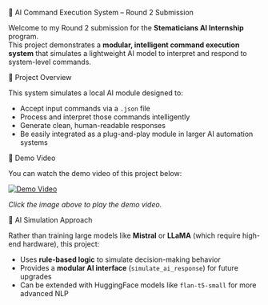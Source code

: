 🚀 AI Command Execution System – Round 2 Submission

Welcome to my Round 2 submission for the **Stematicians AI Internship** program.  
This project demonstrates a **modular, intelligent command execution system** that simulates a lightweight AI model to interpret and respond to system-level commands.

📌 Project Overview

This system simulates a local AI module designed to:
- Accept input commands via a `.json` file
- Process and interpret those commands intelligently
- Generate clean, human-readable responses
- Be easily integrated as a plug-and-play module in larger AI automation systems

 📌 Demo Video

You can watch the demo video of this project below:

[![Demo Video](./demo-video-thumbnail.png)](./demo-video.mp4)

*Click the image above to play the demo video.*


🧠 AI Simulation Approach

Rather than training large models like **Mistral** or **LLaMA** (which require high-end hardware), this project:
- Uses **rule-based logic** to simulate decision-making behavior
- Provides a **modular AI interface** (`simulate_ai_response`) for future upgrades
- Can be extended with HuggingFace models like `flan-t5-small` for more advanced NLP



